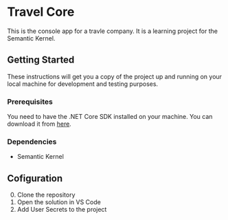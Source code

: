 # Travel Core

This is the console app for a travle company. It is a learning project for the Semantic Kernel.

## Getting Started

These instructions will get you a copy of the project up and running on your local machine for development and testing purposes.

### Prerequisites

You need to have the .NET Core SDK installed on your machine. You can download it from [here](https://dotnet.microsoft.com/download).

### Dependencies

- Semantic Kernel

## Cofiguration

0. Clone the repository
1. Open the solution in VS Code
2. Add User Secrets to the project
